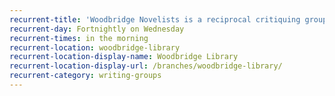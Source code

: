 ```yaml
---
recurrent-title: 'Woodbridge Novelists is a reciprocal critiquing group for novel-writers who are working towards publication. Visit the site for more info: <a href="https://sites.google.com/site/woodbridgenovelists/home">Woodbridge Novelists</a>'
recurrent-day: Fortnightly on Wednesday
recurrent-times: in the morning
recurrent-location: woodbridge-library
recurrent-location-display-name: Woodbridge Library
recurrent-location-display-url: /branches/woodbridge-library/
recurrent-category: writing-groups
---
```

